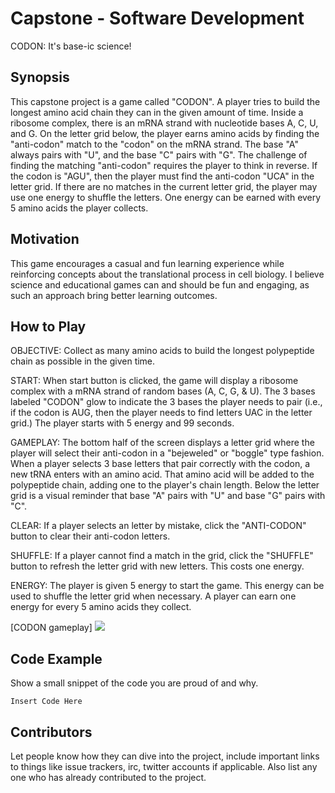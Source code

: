 # Capstone - Software Development
CODON: It's base-ic science!

## Synopsis
This capstone project is a game called "CODON". A player tries to build the longest amino acid chain they can in the given amount of time.  Inside a ribosome complex, there is an mRNA strand with nucleotide bases A, C, U, and G.  On the letter grid below, the player earns amino acids by finding the "anti-codon" match to the "codon" on the mRNA strand.  The base "A" always pairs with "U", and the base "C" pairs with "G".  The challenge of finding the matching "anti-codon" requires the player to think in reverse.  If the codon is "AGU", then the player must find the anti-codon "UCA" in the letter grid.  If there are no matches in the current letter grid, the player may use one energy to shuffle the letters.  One energy can be earned with every 5 amino acids the player collects.  

## Motivation
This game encourages a casual and fun learning experience while reinforcing concepts about the translational process in cell biology.  I believe science and educational games can and should be fun and engaging, as such an approach bring better learning outcomes.  

## How to Play
OBJECTIVE: 
Collect as many amino acids to build the longest polypeptide chain as possible in the given time.

START:
When start button is clicked, the game will display a ribosome complex with a mRNA strand of random bases (A, C, G, & U). The 3 bases labeled "CODON" glow to indicate the 3 bases the player needs to pair (i.e., if the codon is AUG, then the player needs to find letters UAC in the letter grid.)  The player starts with 5 energy and 99 seconds.

GAMEPLAY:
The bottom half of the screen displays a letter grid where the player will select their anti-codon in a "bejeweled" or "boggle" type fashion.  When a player selects 3 base letters that pair correctly with the codon, a new tRNA enters with an amino acid.  That amino acid will be added to the polypeptide chain, adding one to the player's chain length.  Below the letter grid is a visual reminder that base "A" pairs with "U" and base "G" pairs with "C". 

CLEAR:
If a player selects an letter by mistake, click the "ANTI-CODON" button to clear their anti-codon letters.  

SHUFFLE:
If a player cannot find a match in the grid, click the "SHUFFLE" button to refresh the letter grid with new letters.  This costs one energy. 

ENERGY:
The player is given 5 energy to start the game.  This energy can be used to shuffle the letter grid when necessary.  A player can earn one energy for every 5 amino acids they collect. 

[CODON gameplay] <img src="Game_Play_example_1/Game_Play_example_1.png" />

## Code Example
Show a small snippet of the code you are proud of and why.
```
Insert Code Here
```

## Contributors
Let people know how they can dive into the project, include important links to things like issue trackers, irc, twitter accounts if applicable.
Also list any one who has already contributed to the project.
